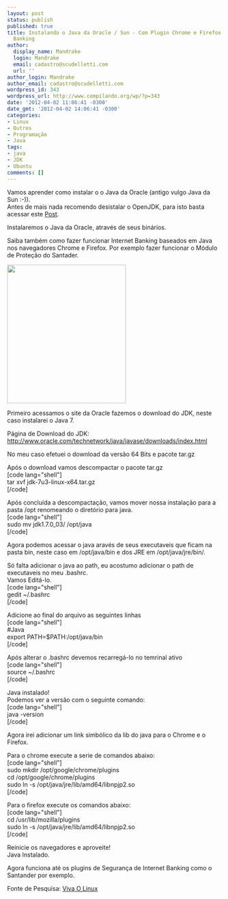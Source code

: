 ```yaml
---
layout: post
status: publish
published: true
title: Instalando o Java da Oracle / Sun - Com Plugin Chrome e Firefox - Internet
  Banking
author:
  display_name: Mandrake
  login: Mandrake
  email: cadastro@scudelletti.com
  url: ''
author_login: Mandrake
author_email: cadastro@scudelletti.com
wordpress_id: 343
wordpress_url: http://www.compilando.org/wp/?p=343
date: '2012-04-02 11:06:41 -0300'
date_gmt: '2012-04-02 14:06:41 -0300'
categories:
- Linux
- Outros
- Programação
- Java
tags:
- java
- JDK
- Ubuntu
comments: []
---
```

<p>Vamos aprender como instalar o o Java da Oracle (antigo vulgo Java da Sun :-)).<br />
Antes de mais nada recomendo desistalar o OpenJDK, para isto basta acessar este <a href="http://www.compilando.org/programacao/como-remover-o-openjdk-do-ubuntu-11-10" target="_blank">Post</a>.</p>
<p>Instalaremos o Java da Oracle, através de seus binários.</p>
<p>Saiba também como fazer funcionar Internet Banking baseados em Java nos navegadores Chrome e Firefox. Por exemplo fazer funcionar o Módulo de Proteção do Santader.</p>
<p><a href="http://www.compilando.org/wp-content/uploads/2012/04/java-e1333375550347.jpg"><img src="http://www.compilando.org/wp-content/uploads/2012/04/java-e1333375550347.jpg" alt="" title="Logo Java" width="278" height="324" class="aligncenter size-full wp-image-344" /></a></p>
<p>Primeiro acessamos o site da Oracle fazemos o download do JDK, neste caso instalarei o Java 7.</p>
<p>Página de Download do JDK:<br />
<a href="http://www.oracle.com/technetwork/java/javase/downloads/index.html" title="Download JDK Oracle" target="_blank">http://www.oracle.com/technetwork/java/javase/downloads/index.html</a></p>
<p>No meu caso efetuei o download da versão 64 Bits e pacote tar.gz</p>
<p>Após o download vamos descompactar o pacote tar.gz<br />
[code lang="shell"]<br />
tar xvf jdk-7u3-linux-x64.tar.gz<br />
[/code]</p>
<p>Após concluída a descompactação, vamos mover nossa instalação para a pasta /opt renomeando o diretório para java.<br />
[code lang="shell"]<br />
sudo mv jdk1.7.0_03/ /opt/java<br />
[/code]</p>
<p>Agora podemos acessar o java aravés de seus executaveis que ficam na pasta bin, neste caso em /opt/java/bin e dos JRE em /opt/java/jre/bin/.</p>
<p>Só falta adicionar o java ao path, eu acostumo adicionar o path de executaveis no meu .bashrc.<br />
Vamos Editá-lo.<br />
[code lang="shell"]<br />
gedit ~/.bashrc<br />
[/code]</p>
<p>Adicione ao final do arquivo as seguintes linhas<br />
[code lang="shell"]<br />
#Java<br />
export PATH=$PATH:/opt/java/bin<br />
[/code]</p>
<p>Após alterar o .bashrc devemos recarregá-lo no temrinal ativo<br />
[code lang="shell"]<br />
source ~/.bashrc<br />
[/code]</p>
<p>Java instalado!<br />
Podemos ver a versão com o seguinte comando:<br />
[code lang="shell"]<br />
java -version<br />
[/code]</p>
<p>Agora irei adicionar um link simbólico da lib do java para o Chrome e o Firefox.</p>
<p>Para o chrome execute a serie de comandos abaixo:<br />
[code lang="shell"]<br />
sudo mkdir /opt/google/chrome/plugins<br />
cd /opt/google/chrome/plugins<br />
sudo ln -s /opt/java/jre/lib/amd64/libnpjp2.so<br />
[/code]</p>
<p>Para o firefox execute os comandos abaixo:<br />
[code lang="shell"]<br />
cd /usr/lib/mozilla/plugins<br />
sudo ln -s /opt/java/jre/lib/amd64/libnpjp2.so<br />
[/code]</p>
<p>Reinicie os navegadores e aproveite!<br />
Java Instalado.</p>
<p>Agora funciona até os plugins de Segurança de Internet Banking como o Santander por exemplo.</p>
<p>Fonte de Pesquisa: <a href="http://www.vivaolinux.com.br/dica/Instalando-Java-Plugin-nos-navegadores-Firefox-e-Chrome" title="Viva O Linux" target="_blank">Viva O Linux</a></p>
